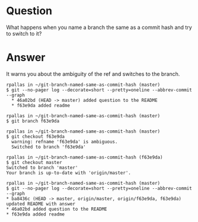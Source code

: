 # Question
What happens when you name a branch the same as a commit hash and try to switch to it?

# Answer
It warns you about the ambiguity of the ref and switches to the branch.

    rpallas in ~/git-branch-named-same-as-commit-hash (master)
    $ git --no-pager log --decorate=short --pretty=oneline --abbrev-commit --graph
      * 46a02bd (HEAD -> master) added question to the README
      * f63e9da added readme

    rpallas in ~/git-branch-named-same-as-commit-hash (master)
    $ git branch f63e9da

    rpallas in ~/git-branch-named-same-as-commit-hash (master)
    $ git checkout f63e9da
      warning: refname 'f63e9da' is ambiguous.
      Switched to branch 'f63e9da'

    rpallas in ~/git-branch-named-same-as-commit-hash (f63e9da)
    $ git checkout master
    Switched to branch 'master'
    Your branch is up-to-date with 'origin/master'.

    rpallas in ~/git-branch-named-same-as-commit-hash (master)
    $ git --no-pager log --decorate=short --pretty=oneline --abbrev-commit --graph
    * ba8436c (HEAD -> master, origin/master, origin/f63e9da, f63e9da) updated README with answer
    * 46a02bd added question to the README
    * f63e9da added readme
